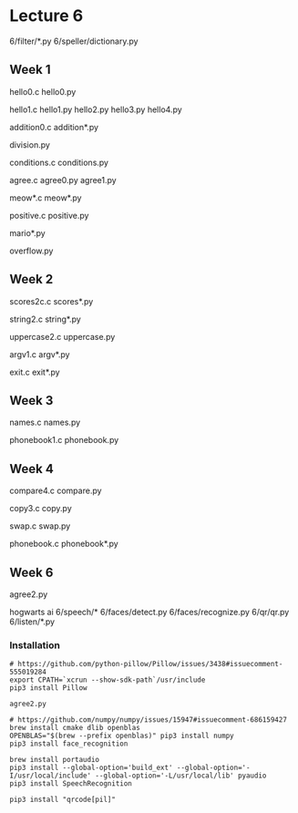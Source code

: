 # Lecture 6

6/filter/*.py
6/speller/dictionary.py

## Week 1

hello0.c
hello0.py

hello1.c
hello1.py
hello2.py
hello3.py
hello4.py

addition0.c
addition*.py

division.py

conditions.c
conditions.py

agree.c
agree0.py
agree1.py

meow*.c
meow*.py

positive.c
positive.py

mario*.py

overflow.py

## Week 2

scores2c.c
scores*.py

string2.c
string*.py

uppercase2.c
uppercase.py

argv1.c
argv*.py

exit.c
exit*.py

## Week 3

names.c
names.py

phonebook1.c
phonebook.py

## Week 4

compare4.c
compare.py

copy3.c
copy.py

swap.c
swap.py

phonebook.c
phonebook*.py

## Week 6

agree2.py

hogwarts
ai
6/speech/*
6/faces/detect.py
6/faces/recognize.py
6/qr/qr.py
6/listen/*.py

### Installation

```
# https://github.com/python-pillow/Pillow/issues/3438#issuecomment-555019284
export CPATH=`xcrun --show-sdk-path`/usr/include
pip3 install Pillow
```

```
agree2.py
```

```
# https://github.com/numpy/numpy/issues/15947#issuecomment-686159427
brew install cmake dlib openblas
OPENBLAS="$(brew --prefix openblas)" pip3 install numpy
pip3 install face_recognition
```

```
brew install portaudio
pip3 install --global-option='build_ext' --global-option='-I/usr/local/include' --global-option='-L/usr/local/lib' pyaudio
pip3 install SpeechRecognition
```

```
pip3 install "qrcode[pil]"
```
